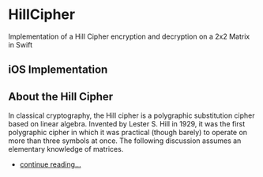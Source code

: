 # HillCipher
Implementation of a Hill Cipher encryption and decryption on a 2x2 Matrix in Swift

## iOS Implementation

## About the Hill Cipher

In classical cryptography, the Hill cipher is a polygraphic substitution cipher based on linear algebra. Invented by Lester S. Hill in 1929, it was the first polygraphic cipher in which it was practical (though barely) to operate on more than three symbols at once. The following discussion assumes an elementary knowledge of matrices.
-  [continue reading...](https://en.wikipedia.org/wiki/Hill_cipher)
